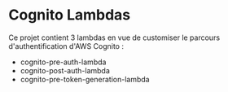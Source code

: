 # Cognito Lambdas

Ce projet contient 3 lambdas en vue de customiser le parcours d'authentification d'AWS Cognito :
- cognito-pre-auth-lambda
- cognito-post-auth-lambda
- cognito-pre-token-generation-lambda
